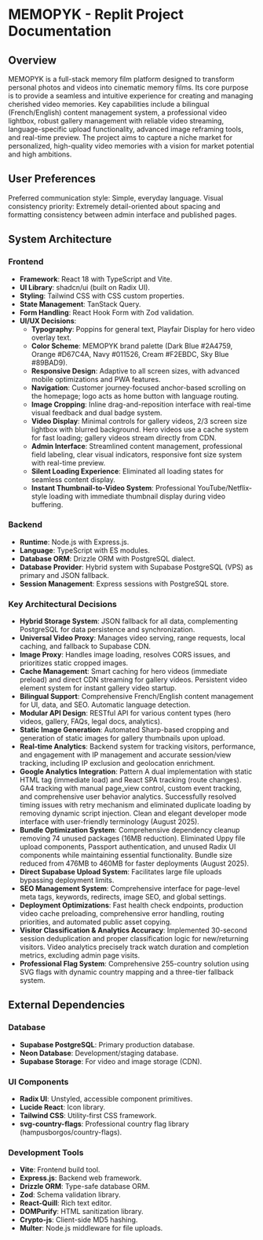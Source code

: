 # MEMOPYK - Replit Project Documentation

## Overview
MEMOPYK is a full-stack memory film platform designed to transform personal photos and videos into cinematic memory films. Its core purpose is to provide a seamless and intuitive experience for creating and managing cherished video memories. Key capabilities include a bilingual (French/English) content management system, a professional video lightbox, robust gallery management with reliable video streaming, language-specific upload functionality, advanced image reframing tools, and real-time preview. The project aims to capture a niche market for personalized, high-quality video memories with a vision for market potential and high ambitions.

## User Preferences
Preferred communication style: Simple, everyday language.
Visual consistency priority: Extremely detail-oriented about spacing and formatting consistency between admin interface and published pages.

## System Architecture

### Frontend
- **Framework**: React 18 with TypeScript and Vite.
- **UI Library**: shadcn/ui (built on Radix UI).
- **Styling**: Tailwind CSS with CSS custom properties.
- **State Management**: TanStack Query.
- **Form Handling**: React Hook Form with Zod validation.
- **UI/UX Decisions**:
    - **Typography**: Poppins for general text, Playfair Display for hero video overlay text.
    - **Color Scheme**: MEMOPYK brand palette (Dark Blue #2A4759, Orange #D67C4A, Navy #011526, Cream #F2EBDC, Sky Blue #89BAD9).
    - **Responsive Design**: Adaptive to all screen sizes, with advanced mobile optimizations and PWA features.
    - **Navigation**: Customer journey-focused anchor-based scrolling on the homepage; logo acts as home button with language routing.
    - **Image Cropping**: Inline drag-and-reposition interface with real-time visual feedback and dual badge system.
    - **Video Display**: Minimal controls for gallery videos, 2/3 screen size lightbox with blurred background. Hero videos use a cache system for fast loading; gallery videos stream directly from CDN.
    - **Admin Interface**: Streamlined content management, professional field labeling, clear visual indicators, responsive font size system with real-time preview.
    - **Silent Loading Experience**: Eliminated all loading states for seamless content display.
    - **Instant Thumbnail-to-Video System**: Professional YouTube/Netflix-style loading with immediate thumbnail display during video buffering.

### Backend
- **Runtime**: Node.js with Express.js.
- **Language**: TypeScript with ES modules.
- **Database ORM**: Drizzle ORM with PostgreSQL dialect.
- **Database Provider**: Hybrid system with Supabase PostgreSQL (VPS) as primary and JSON fallback.
- **Session Management**: Express sessions with PostgreSQL store.

### Key Architectural Decisions
- **Hybrid Storage System**: JSON fallback for all data, complementing PostgreSQL for data persistence and synchronization.
- **Universal Video Proxy**: Manages video serving, range requests, local caching, and fallback to Supabase CDN.
- **Image Proxy**: Handles image loading, resolves CORS issues, and prioritizes static cropped images.
- **Cache Management**: Smart caching for hero videos (immediate preload) and direct CDN streaming for gallery videos. Persistent video element system for instant gallery video startup.
- **Bilingual Support**: Comprehensive French/English content management for UI, data, and SEO. Automatic language detection.
- **Modular API Design**: RESTful API for various content types (hero videos, gallery, FAQs, legal docs, analytics).
- **Static Image Generation**: Automated Sharp-based cropping and generation of static images for gallery thumbnails upon upload.
- **Real-time Analytics**: Backend system for tracking visitors, performance, and engagement with IP management and accurate session/view tracking, including IP exclusion and geolocation enrichment.
- **Google Analytics Integration**: Pattern A dual implementation with static HTML tag (immediate load) and React SPA tracking (route changes). GA4 tracking with manual page_view control, custom event tracking, and comprehensive user behavior analytics. Successfully resolved timing issues with retry mechanism and eliminated duplicate loading by removing dynamic script injection. Clean and elegant developer mode interface with user-friendly terminology (August 2025).
- **Bundle Optimization System**: Comprehensive dependency cleanup removing 74 unused packages (16MB reduction). Eliminated Uppy file upload components, Passport authentication, and unused Radix UI components while maintaining essential functionality. Bundle size reduced from 476MB to 460MB for faster deployments (August 2025).
- **Direct Supabase Upload System**: Facilitates large file uploads bypassing deployment limits.
- **SEO Management System**: Comprehensive interface for page-level meta tags, keywords, redirects, image SEO, and global settings.
- **Deployment Optimizations**: Fast health check endpoints, production video cache preloading, comprehensive error handling, routing priorities, and automated public asset copying.
- **Visitor Classification & Analytics Accuracy**: Implemented 30-second session deduplication and proper classification logic for new/returning visitors. Video analytics precisely track watch duration and completion metrics, excluding admin page visits.
- **Professional Flag System**: Comprehensive 255-country solution using SVG flags with dynamic country mapping and a three-tier fallback system.

## External Dependencies

### Database
- **Supabase PostgreSQL**: Primary production database.
- **Neon Database**: Development/staging database.
- **Supabase Storage**: For video and image storage (CDN).

### UI Components
- **Radix UI**: Unstyled, accessible component primitives.
- **Lucide React**: Icon library.
- **Tailwind CSS**: Utility-first CSS framework.
- **svg-country-flags**: Professional country flag library (hampusborgos/country-flags).

### Development Tools
- **Vite**: Frontend build tool.
- **Express.js**: Backend web framework.
- **Drizzle ORM**: Type-safe database ORM.
- **Zod**: Schema validation library.
- **React-Quill**: Rich text editor.
- **DOMPurify**: HTML sanitization library.
- **Crypto-js**: Client-side MD5 hashing.
- **Multer**: Node.js middleware for file uploads.
